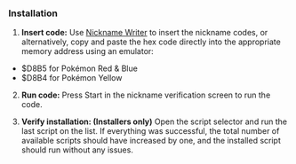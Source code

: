 ### Installation

1. **Insert code:**
Use [Nickname Writer](https://glitchcity.wiki/wiki/Guides:Nickname_Writer_Codes) to insert the nickname codes, or alternatively, copy and paste the hex code directly into the appropriate memory address using an emulator:
- $D8B5 for Pokémon Red & Blue
- $D8B4 for Pokémon Yellow

2. **Run code:**
Press Start in the nickname verification screen to run the code.

3. **Verify installation: (Installers only)**
Open the script selector and run the last script on the list. If everything was successful, the total number of available scripts should have increased by one, and the installed script should run without any issues.

